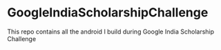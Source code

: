 # GoogleIndiaScholarshipChallenge
This repo contains all the android I build during Google India Scholarship Challenge
